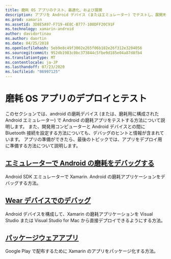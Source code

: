 ```yaml
---
title: 磨耗 OS アプリのテスト、最適化、および展開
description: アプリを Android デバイス (またはエミュレーター) でテストし、展開用に準備する方法。
ms.prod: xamarin
ms.assetid: 3D8E5A97-F719-4E8C-B777-108DFF20C91F
ms.technology: xamarin-android
author: davidortinau
ms.author: daortin
ms.date: 04/25/2018
ms.openlocfilehash: 5eb9e8c49f3002e265f06b182e26f312e3204056
ms.sourcegitcommit: 952db1983c0bc373844c5fbe9d185e04a87d8fb4
ms.translationtype: MT
ms.contentlocale: ja-JP
ms.lasthandoff: 07/23/2020
ms.locfileid: "86997125"
---
```

# <a name="deployment-and-testing-of-wear-os-apps"></a>磨耗 OS アプリのデプロイとテスト

このセクションでは、android の磨耗デバイス (または、磨耗用に構成された Android エミュレーター) で Android の磨耗アプリをテストする方法について説明します。 また、開発用コンピューターと Android デバイスとの間に Bluetooth 接続を設定する方法についても、デバッグのヒントと情報が含まれています。
アプリの準備ができたら、最後のトピックでは、アプリをデプロイ用に準備する方法について説明します。

## <a name="debug-android-wear-on-an-emulator"></a>[エミュレーターで Android の磨耗をデバッグする](~/android/wear/deploy-test/debug-on-emulator.md)

Android SDK エミュレーターで Xamarin. Android の磨耗アプリケーションをデバッグする方法。

## <a name="debug-on-a-wear-device"></a>[Wear デバイスでのデバッグ](~/android/wear/deploy-test/debug-on-device.md)

Android デバイスを構成して、Xamarin の磨耗アプリケーションを Visual Studio または Visual Studio for Mac から直接デプロイできるようにする方法。

## <a name="packaging-wear-apps"></a>[パッケージウェアアプリ](~/android/wear/deploy-test/packaging.md)

Google Play で配布するために Xamarin のアプリをパッケージ化する方法。
